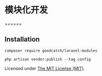 # 模块化开发
======


## Installation

```
composer require goodcatch/laravel-modules

php artisan vendor:publish --tag config
```


Licensed under [The MIT License (MIT)](LICENSE).


